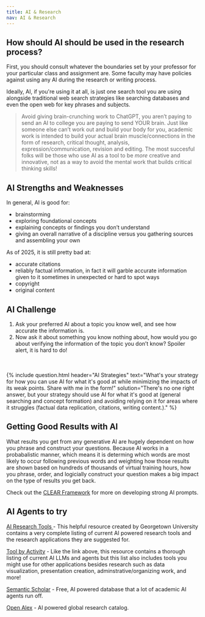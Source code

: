 ```yaml
---
title: AI & Research
nav: AI & Research
---
```

## How should AI should be used in the research process?

First, you should consult whatever the boundaries set by your professor for your particular class and assignment are. Some faculty may have policies against using any AI during the research or writing process. 

Ideally, AI, if you're using it at all, is just one search tool you are using alongside traditional web search strategies like searching databases and even the open web for key phrases and subjects. 

> Avoid giving brain-crunching work to ChatGPT, you aren’t paying to send an AI to college you are paying to send YOUR brain. Just like someone else can’t work out and build your body for you, academic work is intended to build your actual brain muscle/connections in the form of research, critical thought, analysis, expression/communication, revision and editing. The most succesful folks will be those who use AI as a tool to be _more_ creative and innovative, not as a way to avoid the mental work that builds critical thinking skills!

## AI Strengths and Weaknesses

In general, AI is good for: 
- brainstorming
- exploring foundational concepts
- explaining concepts or findings you don’t understand
- giving an overall narrative of a discipline versus you gathering sources and assembling your own

As of 2025, it is still pretty bad at:
- accurate citations
- reliably factual information, in fact it will garble accurate information given to it sometimes in unexpected or hard to spot ways
- copyright
- original content 

## AI Challenge 

1. Ask your preferred AI about a topic you know well, and see how accurate the information is. 
1. Now ask it about something you know nothing about, how would you go about verifying the information of the topic you don’t know? Spoiler alert, it is hard to do! 
<br>
<br>
{% include question.html header="AI Strategies" text="What's your strategy for how you can use AI for what it's good at while minimizing the impacts of its weak points. Share with me in the form!" solution="There's no one right answer, but your strategy should use AI for what it's good at (general searching and concept formation) and avoiding relying on it for areas where it struggles (factual data replication, citations, writing content.)." %}

## Getting Good Results with AI

What results you get from any generative AI are hugely dependent on how you phrase and construct your questions. Because AI works in a probabalistic manner, which means it is determing which words are most likely to occur following previous words and weighting how those results are shown based on hundreds of thousands of virtual training hours, how you phrase, order, and logicially construct your question makes a big impact on the type of results you get back.

Check out the [CLEAR Framework](https://guides.library.georgetown.edu/ai/prompts) for more on developing strong AI prompts. 

## AI Agents to try 

[AI Research Tools ](https://guides.library.georgetown.edu/ai/tools) - This helpful resource created by Georgetown University contains a very complete listing of current AI powered research tools and the research applications they are suggested for. 

[Tool by Activity](https://cndls.georgetown.edu/resources/ai/using-ai/#ai-tool-by-activity) - Like the link above, this resource contains a thorough listing of current AI LLMs and agents but this list also includes tools you might use for other applications besides research such as data visualization, presentation creation, adminstrative/organizing work, and more!

[Semantic Scholar](https://www.semanticscholar.org/) - Free, AI powered database that a lot of academic AI agents run off. 

[Open Alex](https://openalex.org/) - AI powered global research catalog.




